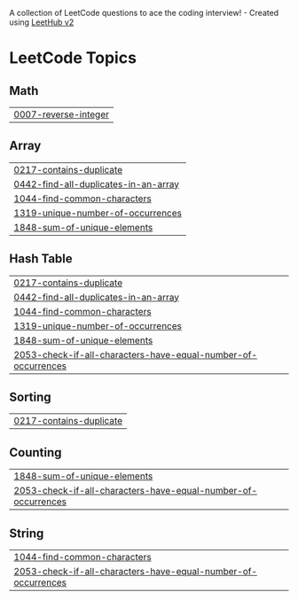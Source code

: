 A collection of LeetCode questions to ace the coding interview! - Created using [LeetHub v2](https://github.com/arunbhardwaj/LeetHub-2.0)
<!---LeetCode Topics Start-->
# LeetCode Topics
## Math
|  |
| ------- |
| [0007-reverse-integer](https://github.com/Vnay12/Leetcode-Problems/tree/master/0007-reverse-integer) |
## Array
|  |
| ------- |
| [0217-contains-duplicate](https://github.com/Vnay12/Leetcode-Problems/tree/master/0217-contains-duplicate) |
| [0442-find-all-duplicates-in-an-array](https://github.com/Vnay12/Leetcode-Problems/tree/master/0442-find-all-duplicates-in-an-array) |
| [1044-find-common-characters](https://github.com/Vnay12/Leetcode-Problems/tree/master/1044-find-common-characters) |
| [1319-unique-number-of-occurrences](https://github.com/Vnay12/Leetcode-Problems/tree/master/1319-unique-number-of-occurrences) |
| [1848-sum-of-unique-elements](https://github.com/Vnay12/Leetcode-Problems/tree/master/1848-sum-of-unique-elements) |
## Hash Table
|  |
| ------- |
| [0217-contains-duplicate](https://github.com/Vnay12/Leetcode-Problems/tree/master/0217-contains-duplicate) |
| [0442-find-all-duplicates-in-an-array](https://github.com/Vnay12/Leetcode-Problems/tree/master/0442-find-all-duplicates-in-an-array) |
| [1044-find-common-characters](https://github.com/Vnay12/Leetcode-Problems/tree/master/1044-find-common-characters) |
| [1319-unique-number-of-occurrences](https://github.com/Vnay12/Leetcode-Problems/tree/master/1319-unique-number-of-occurrences) |
| [1848-sum-of-unique-elements](https://github.com/Vnay12/Leetcode-Problems/tree/master/1848-sum-of-unique-elements) |
| [2053-check-if-all-characters-have-equal-number-of-occurrences](https://github.com/Vnay12/Leetcode-Problems/tree/master/2053-check-if-all-characters-have-equal-number-of-occurrences) |
## Sorting
|  |
| ------- |
| [0217-contains-duplicate](https://github.com/Vnay12/Leetcode-Problems/tree/master/0217-contains-duplicate) |
## Counting
|  |
| ------- |
| [1848-sum-of-unique-elements](https://github.com/Vnay12/Leetcode-Problems/tree/master/1848-sum-of-unique-elements) |
| [2053-check-if-all-characters-have-equal-number-of-occurrences](https://github.com/Vnay12/Leetcode-Problems/tree/master/2053-check-if-all-characters-have-equal-number-of-occurrences) |
## String
|  |
| ------- |
| [1044-find-common-characters](https://github.com/Vnay12/Leetcode-Problems/tree/master/1044-find-common-characters) |
| [2053-check-if-all-characters-have-equal-number-of-occurrences](https://github.com/Vnay12/Leetcode-Problems/tree/master/2053-check-if-all-characters-have-equal-number-of-occurrences) |
<!---LeetCode Topics End-->